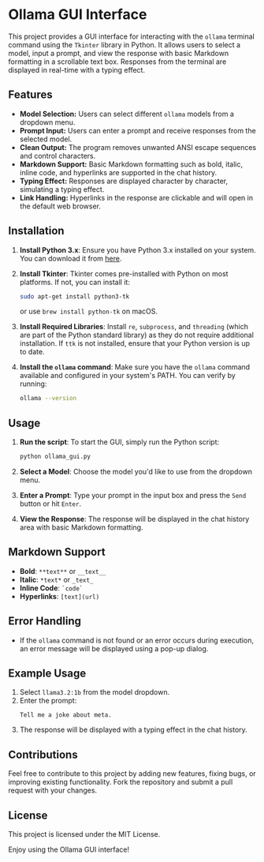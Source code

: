 
# Ollama GUI Interface

This project provides a GUI interface for interacting with the `ollama` terminal command using the `Tkinter` library in Python. It allows users to select a model, input a prompt, and view the response with basic Markdown formatting in a scrollable text box. Responses from the terminal are displayed in real-time with a typing effect.

## Features
- **Model Selection:** Users can select different `ollama` models from a dropdown menu.
- **Prompt Input:** Users can enter a prompt and receive responses from the selected model.
- **Clean Output:** The program removes unwanted ANSI escape sequences and control characters.
- **Markdown Support:** Basic Markdown formatting such as bold, italic, inline code, and hyperlinks are supported in the chat history.
- **Typing Effect:** Responses are displayed character by character, simulating a typing effect.
- **Link Handling:** Hyperlinks in the response are clickable and will open in the default web browser.

## Installation

1. **Install Python 3.x**: Ensure you have Python 3.x installed on your system. You can download it from [here](https://www.python.org/downloads/).
2. **Install Tkinter**: Tkinter comes pre-installed with Python on most platforms. If not, you can install it:
   ```bash
   sudo apt-get install python3-tk
   ```
   or use `brew install python-tk` on macOS.

3. **Install Required Libraries**:
   Install `re`, `subprocess`, and `threading` (which are part of the Python standard library) as they do not require additional installation. If `ttk` is not installed, ensure that your Python version is up to date.

4. **Install the `ollama` command**: Make sure you have the `ollama` command available and configured in your system's PATH. You can verify by running:
   ```bash
   ollama --version
   ```

## Usage

1. **Run the script**:
   To start the GUI, simply run the Python script:
   ```bash
   python ollama_gui.py
   ```

2. **Select a Model**:
   Choose the model you'd like to use from the dropdown menu.

3. **Enter a Prompt**:
   Type your prompt in the input box and press the `Send` button or hit `Enter`.

4. **View the Response**:
   The response will be displayed in the chat history area with basic Markdown formatting.

## Markdown Support
- **Bold**: `**text**` or `__text__`
- **Italic**: `*text*` or `_text_`
- **Inline Code**: `` `code` ``
- **Hyperlinks**: `[text](url)`

## Error Handling
- If the `ollama` command is not found or an error occurs during execution, an error message will be displayed using a pop-up dialog.

## Example Usage

1. Select `llama3.2:1b` from the model dropdown.
2. Enter the prompt:
   ```
   Tell me a joke about meta.
   ```
3. The response will be displayed with a typing effect in the chat history.

## Contributions
Feel free to contribute to this project by adding new features, fixing bugs, or improving existing functionality. Fork the repository and submit a pull request with your changes.

## License
This project is licensed under the MIT License.

Enjoy using the Ollama GUI interface!
